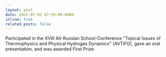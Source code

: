 ```yaml
---
layout: post
date: 2025-07-02 07:59:00-0400
inline: true
related_posts: false
---
```


Participated in the XVIII All-Russian School-Conference "Topical Issues of Thermophysics and Physical Hydrogas Dynamics" (AVTiFG), gave an oral presentation, and was awarded First Prize.